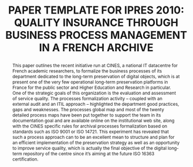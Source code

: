 ---
abstract: 'This paper outlines the recent initiative run at CINES,

  a national IT datacentre for French academic

  researchers, to formalize the business processes of its

  department dedicated to the long-term preservation of

  digital objects, which is at present one of the very few

  operational long-term preservation platforms in France

  for the public sector and Higher Education and Research

  in particular.

  One of the strategic goals of this organization is the

  evaluation and assessment of service quality. The

  processes formalization activity – coupled with an

  external audit and an ITIL approach – highlighted the

  department good practices, gaps and weaknesses.

  The processes global map and most of the twenty

  detailed process maps have been put together to support

  the team in its documentation goal and are available

  online on the institutional web site, along with the

  CINES specific rules for archival processes

  formalization based on standards such as ISO 9001 or

  ISO 14721.

  This experiment has revealed that such a process

  approach can to be an excellent mean to structure and

  plan for an efficient implementation of the preservation

  strategy as well as an opportunity to improve service

  quality, which is actually the final objective of the digital

  long-term repository of the centre since it’s aiming at the

  future ISO 16363 certification.'
creators:
- Marion MASSOL
- Olivier ROUCHON
date: null
document_url: https://services.phaidra.univie.ac.at/api/object/o:185502/download
grand_parent: iPRES
institutions: []
keywords: []
landing_page_url: https://phaidra.univie.ac.at/o:185502
language: eng
layout: publication
license: CC BY-SA 2.0 AT
notes_url: null
parent: iPRES 2010
publication_type: paper
size: 113414
slides_url: null
source_name: iPRES
stream_url: null
title: 'PAPER TEMPLATE FOR IPRES 2010: QUALITY  INSURANCE THROUGH BUSINESS PROCESS  MANAGEMENT
  IN A FRENCH ARCHIVE'
year: 2010
---